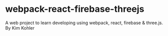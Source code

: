# webpack-react-firebase-threejs
A web project to learn developing using webpack, react, firebase &amp; three.js. By Kim Kohler
